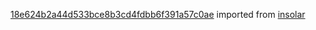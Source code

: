 [18e624b2a44d533bce8b3cd4fdbb6f391a57c0ae](https://github.com/insolar/insolar/commit/18e624b2a44d533bce8b3cd4fdbb6f391a57c0ae) imported from [insolar](https://github.com/insolar/insolar)
